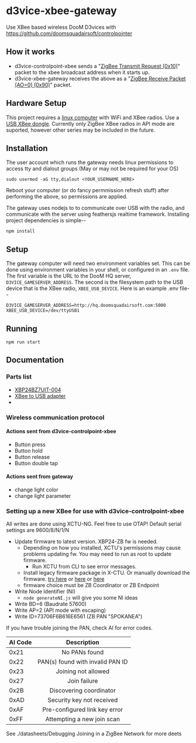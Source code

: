 # d3vice-xbee-gateway

Use XBee based wireless DooM D3vices with https://github.com/doomsquadairsoft/controlpointer

## How it works

  * d3vice-controlpoint-xbee sends a "[ZigBee Transmit Request (0x10)](https://www.safaribooksonline.com/library/view/building-wireless-sensor/780596807757/zigbee_transmit_request.html)" packet to the xbee broadcast address when it starts up.
  * d3vice-xbee-gateway receives the above as a "[ZigBee Receive Packet (AO=0) (0x90)](https://www.safaribooksonline.com/library/view/building-wireless-sensor/780596807757/zigbee_receive_packet.html)" packet.

## Hardware Setup

This project requires a [linux computer](http://amzn.to/2HXWCA8) with WiFi and XBee radios. Use a [USB XBee dongle](https://www.amazon.com/Adafruit-USB-XBee-Adapter-ADA247/dp/B01BMREBAO/ref=sr_1_2?s=electronics&ie=UTF8&qid=1521779953&sr=1-2&keywords=adafruit+xbee+adapter&dpID=51dk7kZ12XL&preST=_SX300_QL70_&dpSrc=srch). Currently only ZigBee XBee radios in API mode are suported, however other series may be included in the future.

## Installation

The user account which runs the gateway needs linux permissions to access tty and dialout groups (May or may not be required for your OS)

  `sudo usermod -aG tty,dialout <YOUR_USERNAME_HERE>`

Reboot your computer (or do fancy permmission refresh stuff) after performing the above, so permissions are applied.

The gateway uses nodejs to to communicate over USB with the radio, and communicate with the server using feathersjs realtime framework. Installing project dependencies is simple--

    npm install

## Setup

The gateway computer will need two environment variables set. This can be done using environment variables in your shell, or configured in an `.env` file. The first variable is the URL to the DooM HQ server, `D3VICE_GAMESERVER_ADDRESS`. The second is the filesystem path to the USB device that is the XBee radio, `XBEE_USB_DEVICE`. Here is an example .env file--

```
D3VICE_GAMESERVER_ADDRESS=http://hq.doomsquadairsoft.com:5000
XBEE_USB_DEVICE=/dev/ttyUSB1
```

## Running

    npm run start

## Documentation

### Parts list

  * [XBP24BZ7UIT-004](https://www.digi.com/support/productdetail?pid=4549&osvid=0&s=507&tp=1)
  * [XBee to USB adapter](https://amzn.to/2Omzm2G)
  *

### Wireless communication protocol

#### Actions sent from d3vice-controlpoint-xbee

* Button press
* Button hold
* Button release
* Button double tap

#### Actions sent from gateway

* change light color
* change light parameter

### Setting up a new XBee for use with d3vice-controlpoint-xbee

All writes are done using XCTU-NG. Feel free to use OTAP!
Default serial settings are 9600/8/N/1/N

  * Update firmware to latest version. XBP24-ZB fw is needed.
    * Depending on how you installed, XCTU's permissions may cause problems updating fw. You may need to run as root to update firmware.
      * Run XCTU from CLI to see error messages.
    * Install legacy firmware package in X-CTU. Or manually download the firmware. [try here](https://www.digi.com/support/productdetail?pid=4549&osvid=0&s=507&tp=1) or [here](ftp://ftp1.digi.com/support/firmware) or [here](https://www.digi.com/support/productdetail?pid=3430&type=firmware)
    * firmware choice must be ZB Coordinator or ZB Endpoint
  * Write Node Identifier (NI)
    * `node generateNI.js` will give you some NI ideas
  * Write BD=6 (Baudrate 57600)
  * Write AP=2 (API mode with escaping)
  * Write ID=73706F6B616E6561 (ZB PAN "SPOKANEA")

If you have trouble joining the PAN, check AI for error codes.

| AI Code       | Description   |
| ------------- |:-------------:|
| 0x21          | No PANs found |
| 0x22          | PAN(s) found with invalid PAN ID |
| 0x23          | Joining not allowed |
| 0x27          | Join failure |
| 0x2B          | Discovering coordinator |
| 0xAD          | Security key not received |
| 0xAF          | Pre-configured link key error |
| 0xFF          | Attempting a new join scan |

See ./datasheets/Debugging Joining in a ZigBee Network for more deets
